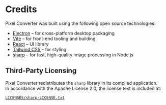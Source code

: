 # Credits

Pixel Converter was built using the following open source technologies:

- [Electron](https://www.electronjs.org/) – for cross-platform desktop packaging
- [Vite](https://vitejs.dev/) – for front-end tooling and building
- [React](https://reactjs.org/) – UI library
- [Tailwind CSS](https://tailwindcss.com/) – for styling
- [sharp](https://sharp.pixelplumbing.com/) – for fast, high-quality image processing in Node.js

## Third-Party Licensing

Pixel Converter redistributes the `sharp` library in its compiled application.  
In accordance with the Apache License 2.0, the license text is included at:

[`LICENSES/sharp-LICENSE.txt`](./LICENSES/sharp-LICENSE.txt)